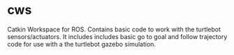 cws
===

Catkin Workspace for ROS. Contains basic code to work with the turtlebot sensors/actuators. It includes includes basic go to goal and follow trajectory code for use with a the turtlebot gazebo simulation.
